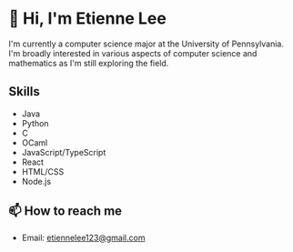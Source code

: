 # 👋 Hi, I'm Etienne Lee

I'm currently a computer science major at the University of Pennsylvania. I'm broadly interested in various aspects of computer science and mathematics as I'm still exploring the field.

## Skills
- Java
- Python
- C
- OCaml
- JavaScript/TypeScript
- React
- HTML/CSS
- Node.js

## 📫 How to reach me
- Email: etiennelee123@gmail.com
